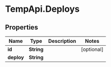 # TempApi.Deploys

## Properties

Name | Type | Description | Notes
------------ | ------------- | ------------- | -------------
**id** | **String** |  | [optional] 
**deploy** | **String** |  | 


